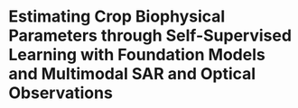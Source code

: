 # Estimating Crop Biophysical Parameters through Self-Supervised Learning with Foundation Models and Multimodal SAR and Optical Observations
